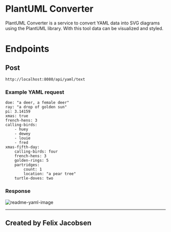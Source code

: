 # PlantUML Converter

PlantUML Converter is a service to convert YAML data into SVG diagrams using the PlantUML library. With this tool data can be visualized and styled. 

# Endpoints

## Post
```
http://localhost:8080/api/yaml/text
```

### Example YAML request
```
doe: "a deer, a female deer"
ray: "a drop of golden sun"
pi: 3.14159
xmas: true
french-hens: 3
calling-birds: 
	- huey
	- dewey
	- louie
	- fred
xmas-fifth-day: 
	calling-birds: four
	french-hens: 3
	golden-rings: 5
	partridges: 
		count: 1
		location: "a pear tree"
	turtle-doves: two
```

### Response
![readme-yaml-image](https://user-images.githubusercontent.com/89127725/224015525-2cf3dded-9cf1-4c63-8ac0-9a830fb05e10.png)


---
## Created by Felix Jacobsen
